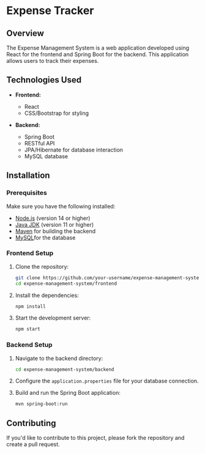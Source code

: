 # Expense Tracker

## Overview

The Expense Management System is a web application developed using React for the frontend and Spring Boot for the backend. This application allows users to track their expenses.



## Technologies Used

- **Frontend:**
  - React
  - CSS/Bootstrap for styling

- **Backend:**
  - Spring Boot
  - RESTful API
  - JPA/Hibernate for database interaction
  - MySQL database

## Installation

### Prerequisites

Make sure you have the following installed:

- [Node.js](https://nodejs.org/) (version 14 or higher)
- [Java JDK](https://www.oracle.com/java/technologies/javase-jdk11-downloads.html) (version 11 or higher)
- [Maven](https://maven.apache.org/) for building the backend
- [MySQL](https://www.mysql.com/)for the database

### Frontend Setup

1. Clone the repository:

   ```bash
   git clone https://github.com/your-username/expense-management-system.git
   cd expense-management-system/frontend
   ```

2. Install the dependencies:

   ```bash
   npm install
   ```

3. Start the development server:

   ```bash
   npm start
   ```

### Backend Setup

1. Navigate to the backend directory:

   ```bash
   cd expense-management-system/backend
   ```

2. Configure the `application.properties` file for your database connection.

3. Build and run the Spring Boot application:

   ```bash
   mvn spring-boot:run
   ```



## Contributing

If you'd like to contribute to this project, please fork the repository and create a pull request. 




